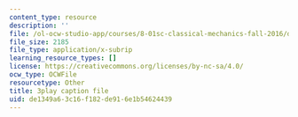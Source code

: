 ```yaml
---
content_type: resource
description: ''
file: /ol-ocw-studio-app/courses/8-01sc-classical-mechanics-fall-2016/de1349a63c16f182de916e1b54624439_dlJtUvRaGdE.srt
file_size: 2185
file_type: application/x-subrip
learning_resource_types: []
license: https://creativecommons.org/licenses/by-nc-sa/4.0/
ocw_type: OCWFile
resourcetype: Other
title: 3play caption file
uid: de1349a6-3c16-f182-de91-6e1b54624439
---
```

